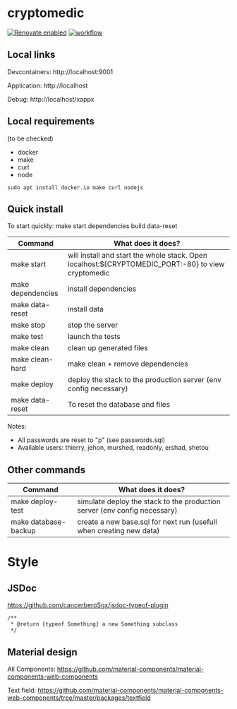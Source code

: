 # cryptomedic

[![Renovate enabled](https://img.shields.io/badge/renovate-enabled-brightgreen.svg)](https://renovatebot.com/)
[![workflow](https://github.com/jehon/cryptomedic/actions/workflows/workflow.yml/badge.svg)](https://github.com/jehon/cryptomedic/actions/workflows/workflow.yml)

## Local links

Devcontainers: http://localhost:9001

Application: http://localhost

Debug: http://localhost/xappx

## Local requirements

(to be checked)

- docker
- make
- curl
- node

```lang=bash
sudo apt install docker.io make curl nodejs
```

## Quick install

To start quickly:
make start dependencies build data-reset

| Command           | What does it does?                                                                                 |
| ----------------- | -------------------------------------------------------------------------------------------------- |
| make start        | will install and start the whole stack. Open localhost:${CRYPTOMEDIC_PORT:-80} to view cryptomedic |
| make dependencies | install dependencies                                                                               |
| make data-reset   | install data                                                                                       |
| make stop         | stop the server                                                                                    |
| make test         | launch the tests                                                                                   |
| make clean        | clean up generated files                                                                           |
| make clean-hard   | make clean + remove dependencies                                                                   |
| make deploy       | deploy the stack to the production server (env config necessary)                                   |
| make data-reset   | To reset the database and files                                                                    |

Notes:

- All passwords are reset to "p" (see passwords.sql)
- Available users: thierry, jehon, murshed, readonly, ershad, shetou

## Other commands

| Command              | What does it does?                                                        |
| -------------------- | ------------------------------------------------------------------------- |
| make deploy-test     | simulate deploy the stack to the production server (env config necessary) |
| make database-backup | create a new base.sql for next run (usefull when creating new data)       |

# Style

## JSDoc

https://github.com/cancerberoSgx/jsdoc-typeof-plugin

```lang=javascript
/**
 * @return {typeof Something} a new Something subclass
 */
```

## Material design

All Components: https://github.com/material-components/material-components-web-components

Text field: https://github.com/material-components/material-components-web-components/tree/master/packages/textfield
